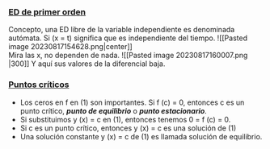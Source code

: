 ### <u>ED de primer orden</u>
Concepto, una ED libre de la variable independiente es denominada autómata. Si (x = t) significa que es independiente del tiempo.
![[Pasted image 20230817154628.png|center]]                                                           
Mira las x, no dependen de nada.
![[Pasted image 20230817160007.png |300]]
Y aquí sus valores de la diferencial baja.

### <u>Puntos críticos</u> 
- Los ceros en f en (1) son importantes. Si f (c) = 0, entonces c es un punto crítico, **_punto de equilibrio_** o **_punto estacionario_**.  
- Si substituimos y (x) = c en (1), entonces tenemos 0 = f (c) = 0.  
- Si c es un punto crítico, entonces y (x) = c es una solución de (1)  
- Una solución constante y (x) = c de (1) es llamada solución de equilibrio.  